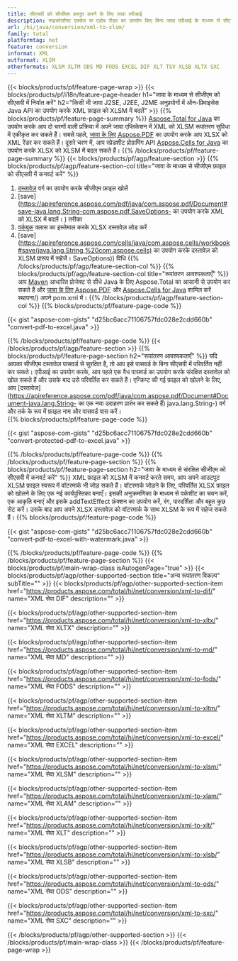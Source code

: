 ```yaml
---
title: सीएसवी को सीजीएम प्रस्तुत करने के लिए जावा एपीआई
description: माइक्रोसॉफ्ट एक्सेल या एडोब रीडर का उपयोग किए बिना जावा एपीआई के माध्यम से सीएसवी को सीजीएम निर्यात करें
url: /hi/java/conversion/xml-to-xlsm/
family: total
platformtag: net
feature: conversion
informat: XML
outformat: XLSM
otherformats: XLSM XLTM ODS MD FODS EXCEL DIF XLT TSV XLSB XLTX SXC
---
```

{{< blocks/products/pf/feature-page-wrap >}}
{{< blocks/products/pf/i18n/feature-page-header h1="जावा के माध्यम से सीजीएम को सीएसवी में निर्यात करें" h2="किसी भी जावा J2SE, J2EE, J2ME अनुप्रयोगों में ऑन-प्रिमाइसेस Java API का उपयोग करके XML फ़ाइल को XLSM में बदलें" >}}
{{% blocks/products/pf/feature-page-summary %}}
[Aspose.Total for Java](https://products.aspose.com/total/java/) का उपयोग करके आप दो चरणों वाली प्रक्रिया में अपने जावा एप्लिकेशन में XML को XLSM रूपांतरण सुविधा में एकीकृत कर सकते हैं। सबसे पहले, [जावा के लिए Aspose.PDF](https://products.aspose.com/pdf/java/) का उपयोग करके आप XLSX को XML रेंडर कर सकते हैं। दूसरे चरण में, आप स्प्रेडशीट प्रोग्रामिंग API [Aspose.Cells for Java](https://products.aspose.com/cells/java/) का उपयोग करके XLSX को XLSM में बदल सकते हैं।
{{% /blocks/products/pf/feature-page-summary  %}}
{{< blocks/products/pf/agp/feature-section >}}
{{% blocks/products/pf/agp/feature-section-col title="जावा के माध्यम से सीजीएम फ़ाइल को सीएसवी में कनवर्ट करें" %}}
1. [दस्तावेज़](https://apireference.aspose.com/pdf/java/com.aspose.pdf/Document) वर्ग का उपयोग करके सीजीएम फ़ाइल खोलें
2. [save](https://apireference.aspose.com/pdf/java/com.aspose.pdf/Document#save-java.lang.String-com.aspose.pdf.SaveOptions- का उपयोग करके XML को XLSX में बदलें। ) तरीका
3. [वर्कबुक](https://apireference.aspose.com/cells/java/com.aspose.cells/Workbook) क्लास का इस्तेमाल करके XLSX दस्तावेज़ लोड करें
4. [save](https://apireference.aspose.com/cells/java/com.aspose.cells/workbook#save(java.lang.String,%20com.aspose.cells) का उपयोग करके दस्तावेज़ को XLSM प्रारूप में सहेजें। SaveOptions)) विधि
{{% /blocks/products/pf/agp/feature-section-col %}}
{{% blocks/products/pf/agp/feature-section-col title="रूपांतरण आवश्यकताएँ" %}}
आप [Maven](https://repository.aspose.com/webapp/#/artifacts/browse/tree/General/repo/com/aspose/aspose-total) आधारित प्रोजेक्ट से सीधे Java के लिए Aspose.Total का आसानी से उपयोग कर सकते हैं और [जावा के लिए Aspose.PDF](https://docs.aspose.com/pdf/java/installation/) और [Aspose.Cells for Java](https://docs.aspose.com/cells/java/) शामिल करें स्थापना/) अपने pom.xml में।
{{% /blocks/products/pf/agp/feature-section-col %}}
{{% blocks/products/pf/feature-page-code %}}

{{< gist "aspose-com-gists" "d25bc6acc71106757fdc028e2cdd660b" "convert-pdf-to-excel.java" >}}


{{% /blocks/products/pf/feature-page-code %}}
{{< /blocks/products/pf/agp/feature-section >}}
{{% blocks/products/pf/feature-page-section  h2="रूपांतरण आवश्यकताएँ" %}}
यदि आपका सीजीएम दस्तावेज़ पासवर्ड से सुरक्षित है, तो आप इसे पासवर्ड के बिना सीएसवी में परिवर्तित नहीं कर सकते। एपीआई का उपयोग करके, आप पहले एक वैध पासवर्ड का उपयोग करके संरक्षित दस्तावेज़ को खोल सकते हैं और उसके बाद उसे परिवर्तित कर सकते हैं। एन्क्रिप्ट की गई फ़ाइल को खोलने के लिए, आप [दस्तावेज़](https://apireference.aspose.com/pdf/java/com.aspose.pdf/Document#Document-java.lang.String- का एक नया उदाहरण प्रारंभ कर सकते हैं) java.lang.String-) वर्ग और तर्क के रूप में फ़ाइल नाम और पासवर्ड पास करें।  
{{% blocks/products/pf/feature-page-code %}}

{{< gist "aspose-com-gists" "d25bc6acc71106757fdc028e2cdd660b" "convert-protected-pdf-to-excel.java" >}}

{{% /blocks/products/pf/feature-page-code  %}}
{{% /blocks/products/pf/feature-page-section %}}
{{% blocks/products/pf/feature-page-section  h2="जावा के माध्यम से संरक्षित सीजीएम को सीएसवी में कनवर्ट करें" %}}
XML फ़ाइल को XLSM में कनवर्ट करते समय, आप अपने आउटपुट XLSM फ़ाइल स्वरूप में वॉटरमार्क भी जोड़ सकते हैं। वॉटरमार्क जोड़ने के लिए, परिवर्तित XLSX फ़ाइल को खोलने के लिए एक नई कार्यपुस्तिका बनाएँ। इसकी अनुक्रमणिका के माध्यम से वर्कशीट का चयन करें, एक आकृति बनाएं और इसके addTextEffect फ़ंक्शन का उपयोग करें, रंग, पारदर्शिता और बहुत कुछ सेट करें। उसके बाद आप अपने XLSX दस्तावेज़ को वॉटरमार्क के साथ XLSM के रूप में सहेज सकते हैं। 
{{% blocks/products/pf/feature-page-code %}}

{{< gist "aspose-com-gists" "d25bc6acc71106757fdc028e2cdd660b" "convert-pdf-to-excel-with-watermark.java" >}}

{{% /blocks/products/pf/feature-page-code  %}}
{{% /blocks/products/pf/feature-page-section %}}
{{< blocks/products/pf/main-wrap-class isAutogenPage="true" >}}
{{< blocks/products/pf/agp/other-supported-section title="अन्य रूपांतरण विकल्प" subTitle="" >}}
{{< blocks/products/pf/agp/other-supported-section-item href="https://products.aspose.com/total/hi/net/conversion/xml-to-dif/" name="XML सेवा DIF" description="" >}}

{{< blocks/products/pf/agp/other-supported-section-item href="https://products.aspose.com/total/hi/net/conversion/xml-to-xltx/" name="XML सेवा XLTX" description="" >}}

{{< blocks/products/pf/agp/other-supported-section-item href="https://products.aspose.com/total/hi/net/conversion/xml-to-md/" name="XML सेवा MD" description="" >}}

{{< blocks/products/pf/agp/other-supported-section-item href="https://products.aspose.com/total/hi/net/conversion/xml-to-fods/" name="XML सेवा FODS" description="" >}}

{{< blocks/products/pf/agp/other-supported-section-item href="https://products.aspose.com/total/hi/net/conversion/xml-to-xltm/" name="XML सेवा XLTM" description="" >}}

{{< blocks/products/pf/agp/other-supported-section-item href="https://products.aspose.com/total/hi/net/conversion/xml-to-excel/" name="XML सेवा EXCEL" description="" >}}

{{< blocks/products/pf/agp/other-supported-section-item href="https://products.aspose.com/total/hi/net/conversion/xml-to-xlsm/" name="XML सेवा XLSM" description="" >}}

{{< blocks/products/pf/agp/other-supported-section-item href="https://products.aspose.com/total/hi/net/conversion/xml-to-xlam/" name="XML सेवा XLAM" description="" >}}

{{< blocks/products/pf/agp/other-supported-section-item href="https://products.aspose.com/total/hi/net/conversion/xml-to-xlt/" name="XML सेवा XLT" description="" >}}

{{< blocks/products/pf/agp/other-supported-section-item href="https://products.aspose.com/total/hi/net/conversion/xml-to-xlsb/" name="XML सेवा XLSB" description="" >}}

{{< blocks/products/pf/agp/other-supported-section-item href="https://products.aspose.com/total/hi/net/conversion/xml-to-ods/" name="XML सेवा ODS" description="" >}}

{{< blocks/products/pf/agp/other-supported-section-item href="https://products.aspose.com/total/hi/net/conversion/xml-to-sxc/" name="XML सेवा SXC" description="" >}}


{{< /blocks/products/pf/agp/other-supported-section >}}
{{< /blocks/products/pf/main-wrap-class >}}
{{< /blocks/products/pf/feature-page-wrap >}}